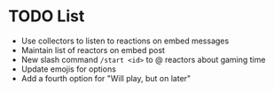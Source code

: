 # TODO List

* Use collectors to listen to reactions on embed messages
* Maintain list of reactors on embed post
* New slash command `/start <id>` to @ reactors about gaming time
* Update emojis for options
* Add a fourth option for "Will play, but on later"